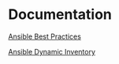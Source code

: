 # Documentation
[Ansible Best Practices](https://docs.ansible.com/ansible/latest/user_guide/playbooks_best_practices.html)

[Ansible Dynamic Inventory](https://docs.ansible.com/ansible/latest/user_guide/intro_dynamic_inventory.html)
